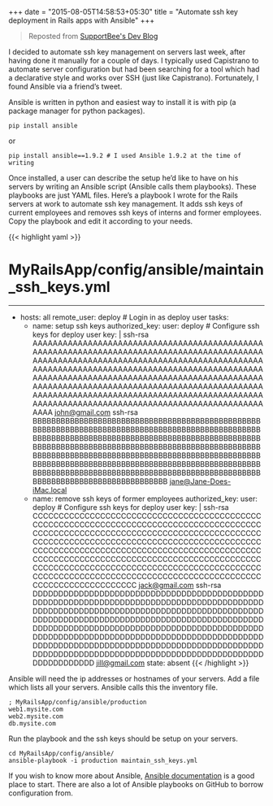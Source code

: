 +++
date = "2015-08-05T14:58:53+05:30"
title = "Automate ssh key deployment in Rails apps with Ansible"
+++

> Reposted from [SupportBee's Dev Blog](https://devblog.supportbee.com/2015/08/05/automate-ssh-key-deployment-with-ansible/)

I decided to automate ssh key management on servers last week, after having done it manually for a couple of days. I typically used Capistrano to automate server configuration but had been searching for a tool which had a declarative style and works over SSH (just like Capistrano). Fortunately, I found Ansible via a friend’s tweet.

Ansible is written in python and easiest way to install it is with pip (a package manager for python packages).

```
pip install ansible
```
or
```
pip install ansible==1.9.2 # I used Ansible 1.9.2 at the time of writing
```

Once installed, a user can describe the setup he’d like to have on his servers by writing an Ansible script (Ansible calls them playbooks). These playbooks are just YAML files. Here’s a playbook I wrote for the Rails servers at work to automate ssh key management. It adds ssh keys of current employees and removes ssh keys of interns and former employees. Copy the playbook and edit it according to your needs.

{{< highlight yaml >}}
# MyRailsApp/config/ansible/maintain_ssh_keys.yml
---
- hosts: all
  remote_user: deploy # Login in as deploy user
  tasks:
  - name: setup ssh keys
    authorized_key:
      user: deploy # Configure ssh keys for deploy user
      key: |
        ssh-rsa AAAAAAAAAAAAAAAAAAAAAAAAAAAAAAAAAAAAAAAAAAAAAAAAAAAAAAAAAAAAAAAAAAAAAAAAAAAAAAAAAAAAAAAAAAAAAAAAAAAAAAAAAAAAAAAAAAAAAAAAAAAAAAAAAAAAAAAAAAAAAAAAAAAAAAAAAAAAAAAAAAAAAAAAAAAAAAAAAAAAAAAAAAAAAAAAAAAAAAAAAAAAAAAAAAAAAAAAAAAAAAAAAAAAAAAAAAAAAAAAAAAAAAAAAAAAAAAAAAAAAAAAAAAAAAAAAAAAAAAAAAAAAAAAAAAAAAAAAAAAAAAAAAAAAAAAAAAAAAAAAAAAAAAAAAAAAAAAAAAAAAAAAAAAAAAAAAAAAAAAAAAAAAAAAAAA john@gmail.com
        ssh-rsa BBBBBBBBBBBBBBBBBBBBBBBBBBBBBBBBBBBBBBBBBBBBBBBBBBBBBBBBBBBBBBBBBBBBBBBBBBBBBBBBBBBBBBBBBBBBBBBBBBBBBBBBBBBBBBBBBBBBBBBBBBBBBBBBBBBBBBBBBBBBBBBBBBBBBBBBBBBBBBBBBBBBBBBBBBBBBBBBBBBBBBBBBBBBBBBBBBBBBBBBBBBBBBBBBBBBBBBBBBBBBBBBBBBBBBBBBBBBBBBBBBBBBBBBBBBBBBBBBBBBBBBBBBBBBBBBBBBBBBBBBBBBBBBBBBBBBBBBBBBBBBBBBBBBBBBBBBBBBBBBBBBBBBBBBBBBBBBBBBBBBBBBBBBBBBBBBBBBBBBBBBBBBBBBBBBB jane@Jane-Does-iMac.local
  - name: remove ssh keys of former employees 
    authorized_key:
      user: deploy # Configure ssh keys for deploy user
      key: |
        ssh-rsa CCCCCCCCCCCCCCCCCCCCCCCCCCCCCCCCCCCCCCCCCCCCCCCCCCCCCCCCCCCCCCCCCCCCCCCCCCCCCCCCCCCCCCCCCCCCCCCCCCCCCCCCCCCCCCCCCCCCCCCCCCCCCCCCCCCCCCCCCCCCCCCCCCCCCCCCCCCCCCCCCCCCCCCCCCCCCCCCCCCCCCCCCCCCCCCCCCCCCCCCCCCCCCCCCCCCCCCCCCCCCCCCCCCCCCCCCCCCCCCCCCCCCCCCCCCCCCCCCCCCCCCCCCCCCCCCCCCCCCCCCCCCCCCCCCCCCCCCCCCCCCCCCCCCCCCCCCCCCCCCCCCCCCCCCCCCCCCCCCCCCCCCCCCCCCCCCCCCCCCCCCCCCCCCCCCC jack@gmail.com
        ssh-rsa DDDDDDDDDDDDDDDDDDDDDDDDDDDDDDDDDDDDDDDDDDDDDDDDDDDDDDDDDDDDDDDDDDDDDDDDDDDDDDDDDDDDDDDDDDDDDDDDDDDDDDDDDDDDDDDDDDDDDDDDDDDDDDDDDDDDDDDDDDDDDDDDDDDDDDDDDDDDDDDDDDDDDDDDDDDDDDDDDDDDDDDDDDDDDDDDDDDDDDDDDDDDDDDDDDDDDDDDDDDDDDDDDDDDDDDDDDDDDDDDDDDDDDDDDDDDDDDDDDDDDDDDDDDDDDDDDDDDDDDDDDDDDDDDDDDDDDDDDDDDDDDDDDDDDDDDDDDDDDDDDDDDDDDDDDDDDDDDDDDDDDDDDDDDDDDDDDDDDDDDDDDDDDDDDDDD jill@gmail.com
      state: absent
{{< /highlight >}}

Ansible will need the ip addresses or hostnames of your servers. Add a file which lists all your servers. Ansible calls this the inventory file.

```
; MyRailsApp/config/ansible/production
web1.mysite.com
web2.mysite.com
db.mysite.com
```

Run the playbook and the ssh keys should be setup on your servers.

```
cd MyRailsApp/config/ansible/
ansible-playbook -i production maintain_ssh_keys.yml
```

If you wish to know more about Ansible, [Ansible documentation](http://docs.ansible.com/ansible/index.html#) is a good place to start. There are also a lot of Ansible playbooks on GitHub to borrow configuration from.
